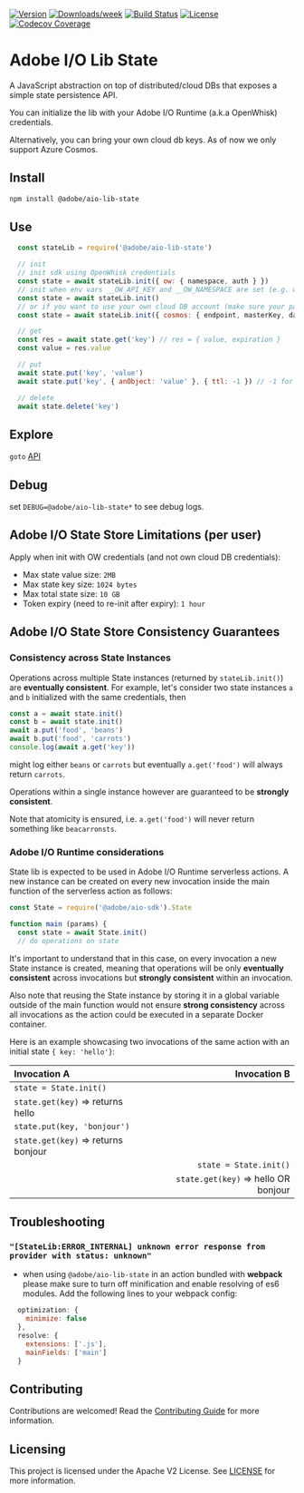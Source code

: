 <!--
Copyright 2019 Adobe. All rights reserved.
This file is licensed to you under the Apache License, Version 2.0 (the "License");
you may not use this file except in compliance with the License. You may obtain a copy
of the License at http://www.apache.org/licenses/LICENSE-2.0

Unless required by applicable law or agreed to in writing, software distributed under
the License is distributed on an "AS IS" BASIS, WITHOUT WARRANTIES OR REPRESENTATIONS
OF ANY KIND, either express or implied. See the License for the specific language
governing permissions and limitations under the License.
-->

[![Version](https://img.shields.io/npm/v/@adobe/aio-lib-state.svg)](https://npmjs.org/package/@adobe/aio-lib-state)
[![Downloads/week](https://img.shields.io/npm/dw/@adobe/aio-lib-state.svg)](https://npmjs.org/package/@adobe/aio-lib-state)
[![Build Status](https://travis-ci.com/adobe/aio-lib-state.svg?branch=master)](https://travis-ci.com/adobe/aio-lib-state)
[![License](https://img.shields.io/badge/License-Apache%202.0-blue.svg)](https://opensource.org/licenses/Apache-2.0)
[![Codecov Coverage](https://img.shields.io/codecov/c/github/adobe/aio-lib-state/master.svg?style=flat-square)](https://codecov.io/gh/adobe/aio-lib-state/) 

# Adobe I/O Lib State

A JavaScript abstraction on top of distributed/cloud DBs that exposes a simple state persistence API.

You can initialize the lib with your Adobe I/O Runtime (a.k.a OpenWhisk) credentials.

Alternatively, you can bring your own cloud db keys. As of now we only support Azure Cosmos.

## Install

```bash
npm install @adobe/aio-lib-state
```

## Use

```js
  const stateLib = require('@adobe/aio-lib-state')

  // init
  // init sdk using OpenWhisk credentials
  const state = await stateLib.init({ ow: { namespace, auth } })
  // init when env vars __OW_API_KEY and __OW_NAMESPACE are set (e.g. when running in an OpenWhisk action)
  const state = await stateLib.init()
  // or if you want to use your own cloud DB account (make sure your partition key path is /partitionKey)
  const state = await stateLib.init({ cosmos: { endpoint, masterKey, databaseId, containerId, partitionKey } })

  // get
  const res = await state.get('key') // res = { value, expiration }
  const value = res.value

  // put
  await state.put('key', 'value')
  await state.put('key', { anObject: 'value' }, { ttl: -1 }) // -1 for no expiry, defaults to 86400 (24 hours)

  // delete
  await state.delete('key')
```

## Explore

`goto` [API](doc/api.md)

## Debug

set `DEBUG=@adobe/aio-lib-state*` to see debug logs.

## Adobe I/O State Store Limitations (per user)

Apply when init with OW credentials (and not own cloud DB credentials):

- Max state value size: `2MB`
- Max state key size: `1024 bytes`
- Max total state size: `10 GB`
- Token expiry (need to re-init after expiry): `1 hour`

## Adobe I/O State Store Consistency Guarantees

### Consistency across State Instances

Operations across multiple State instances (returned by `stateLib.init()`) are **eventually consistent**. For example, let's consider two state instances `a` and `b` initialized with the same credentials, then

```javascript
const a = await state.init()
const b = await state.init()
await a.put('food', 'beans')
await b.put('food', 'carrots')
console.log(await a.get('key'))
```

might log either `beans` or `carrots` but eventually `a.get('food')` will always return `carrots`.

Operations within a single instance however are guaranteed to be **strongly consistent**.

Note that atomicity is ensured, i.e.  `a.get('food')` will never return something like `beacarronsts`.

### Adobe I/O Runtime considerations

State lib is expected to be used in Adobe I/O Runtime serverless actions. A new instance can be created on every new invocation inside the main function of the serverless action as follows:

```javascript
const State = require('@adobe/aio-sdk').State

function main (params) {
  const state = await State.init()
  // do operations on state
```

It's important to understand that in this case, on every invocation a new State instance is created, meaning that operations will be only **eventually consistent** across invocations but **strongly consistent** within an invocation.

Also note that reusing the State instance by storing it in a global variable outside of the main function would not ensure **strong consistency** across all invocations as the action could be executed in a separate Docker container.

Here is an example showcasing two invocations of the same action with an initial state `{ key: 'hello'}`:

Invocation A                          |     Invocation B                      |
| :---------------------------------- | ----------------------------------:   |
`state = State.init()`                |                                       |
`state.get(key)` => returns hello     |                                       |
`state.put(key, 'bonjour')`           |                                       |
`state.get(key)` => returns bonjour   |                                       |
|                                     | `state = State.init()`                |
|                                     | `state.get(key)` => hello OR bonjour  |

## Troubleshooting

### `"[StateLib:ERROR_INTERNAL] unknown error response from provider with status: unknown"`

- when using `@adobe/aio-lib-state` in an action bundled with **webpack** please make sure to turn off minification and enable resolving of es6 modules. Add the following lines to your webpack config:

```javascript
  optimization: {
    minimize: false
  },
  resolve: {
    extensions: ['.js'],
    mainFields: ['main']
  }
```

## Contributing

Contributions are welcomed! Read the [Contributing Guide](./.github/CONTRIBUTING.md) for more information.

## Licensing

This project is licensed under the Apache V2 License. See [LICENSE](LICENSE) for more information.
